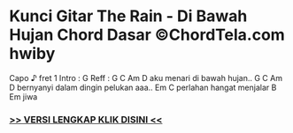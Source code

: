 
 # Kunci Gitar The Rain - Di Bawah Hujan Chord Dasar ©ChordTela.com hwiby


Capo ♪ fret 1 Intro : G Reff : G C Am D aku menari di bawah hujan.. G C Am D bernyanyi dalam dingin pelukan aaa.. Em C perlahan hangat menjalar B Em jiwa

###  <a href="https://shortlighzx.web.app?sq=Kunci Gitar The Rain - Di Bawah Hujan Chord Dasar ©ChordTela.com"> >> VERSI LENGKAP KLIK DISINI << </a>
